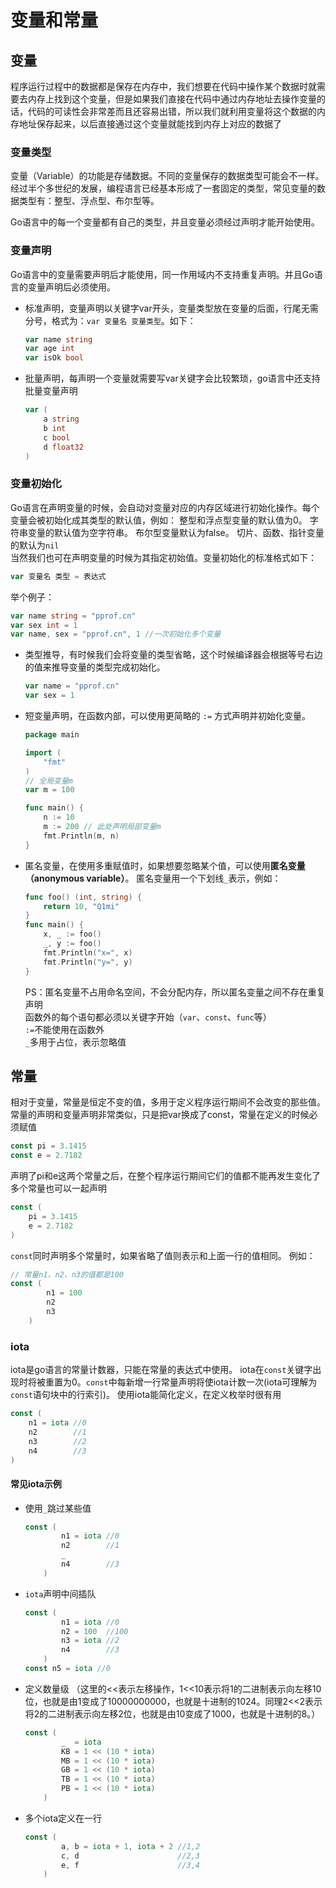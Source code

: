 # 变量和常量

## 变量
程序运行过程中的数据都是保存在内存中，我们想要在代码中操作某个数据时就需要去内存上找到这个变量，但是如果我们直接在代码中通过内存地址去操作变量的话，代码的可读性会非常差而且还容易出错，所以我们就利用变量将这个数据的内存地址保存起来，以后直接通过这个变量就能找到内存上对应的数据了

### 变量类型
变量（Variable）的功能是存储数据。不同的变量保存的数据类型可能会不一样。经过半个多世纪的发展，编程语言已经基本形成了一套固定的类型，常见变量的数据类型有：整型、浮点型、布尔型等。  

Go语言中的每一个变量都有自己的类型，并且变量必须经过声明才能开始使用。

### 变量声明
Go语言中的变量需要声明后才能使用，同一作用域内不支持重复声明。并且Go语言的变量声明后必须使用。
- 标准声明，变量声明以关键字var开头，变量类型放在变量的后面，行尾无需分号，格式为：`var 变量名 变量类型`。如下：
    ```go
    var name string
    var age int
    var isOk bool
    ```
- 批量声明，每声明一个变量就需要写var关键字会比较繁琐，go语言中还支持批量变量声明
    ```go
    var (
        a string
        b int
        c bool
        d float32
    )
    ```
### 变量初始化
Go语言在声明变量的时候，会自动对变量对应的内存区域进行初始化操作。每个变量会被初始化成其类型的默认值，例如： 整型和浮点型变量的默认值为0。 字符串变量的默认值为空字符串。 布尔型变量默认为false。 切片、函数、指针变量的默认为`nil`  
当然我们也可在声明变量的时候为其指定初始值。变量初始化的标准格式如下：
```go
var 变量名 类型 = 表达式
```
举个例子：
```go
var name string = "pprof.cn"
var sex int = 1
var name, sex = "pprof.cn", 1 //一次初始化多个变量
```
- 类型推导，有时候我们会将变量的类型省略，这个时候编译器会根据等号右边的值来推导变量的类型完成初始化。
    ```go
    var name = "pprof.cn"
    var sex = 1
    ```
- 短变量声明，在函数内部，可以使用更简略的 `:=` 方式声明并初始化变量。
    ```go
    package main

    import (
        "fmt"
    )
    // 全局变量m
    var m = 100

    func main() {
        n := 10
        m := 200 // 此处声明局部变量m
        fmt.Println(m, n)
    }
    ```
- 匿名变量，在使用多重赋值时，如果想要忽略某个值，可以使用**匿名变量（anonymous variable）**。 匿名变量用一个下划线`_`表示，例如：
    ```go
    func foo() (int, string) {
        return 10, "Q1mi"
    }
    func main() {
        x, _ := foo()
        _, y := foo()
        fmt.Println("x=", x)
        fmt.Println("y=", y)
    }
    ```
    PS：匿名变量不占用命名空间，不会分配内存，所以匿名变量之间不存在重复声明  
        函数外的每个语句都必须以关键字开始（`var`、`const`、`func`等）  
        `:=`不能使用在函数外  
        `_`多用于占位，表示忽略值  


## 常量
相对于变量，常量是恒定不变的值，多用于定义程序运行期间不会改变的那些值。 常量的声明和变量声明非常类似，只是把var换成了const，常量在定义的时候必须赋值
```go
const pi = 3.1415
const e = 2.7182
```
声明了pi和e这两个常量之后，在整个程序运行期间它们的值都不能再发生变化了  
多个常量也可以一起声明
```go
const (
    pi = 3.1415
    e = 2.7182
)
```
`const`同时声明多个常量时，如果省略了值则表示和上面一行的值相同。 例如：
```go
// 常量n1、n2、n3的值都是100
const (
        n1 = 100
        n2
        n3
    )
```
### iota
iota是go语言的常量计数器，只能在常量的表达式中使用。 iota在`const`关键字出现时将被重置为0。`const`中每新增一行常量声明将使iota计数一次(iota可理解为`const`语句块中的行索引)。 使用iota能简化定义，在定义枚举时很有用
```go
const (
    n1 = iota //0
    n2        //1
    n3        //2
    n4        //3
)
```
#### 常见iota示例
- 使用`_`跳过某些值
    ```go
    const (
            n1 = iota //0
            n2        //1
            _
            n4        //3
        )
    ```
- `iota`声明中间插队
    ```go
    const (
            n1 = iota //0
            n2 = 100  //100
            n3 = iota //2
            n4        //3
        )
    const n5 = iota //0
    ```
- 定义数量级 （这里的<<表示左移操作，1<<10表示将1的二进制表示向左移10位，也就是由1变成了10000000000，也就是十进制的1024。同理2<<2表示将2的二进制表示向左移2位，也就是由10变成了1000，也就是十进制的8。）
    ```go
    const (
            _  = iota
            KB = 1 << (10 * iota)
            MB = 1 << (10 * iota)
            GB = 1 << (10 * iota)
            TB = 1 << (10 * iota)
            PB = 1 << (10 * iota)
        )
    ```
- 多个iota定义在一行
    ```go
    const (
            a, b = iota + 1, iota + 2 //1,2
            c, d                      //2,3
            e, f                      //3,4
        )
    ```